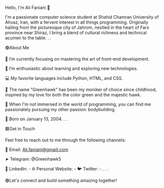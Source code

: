 Hello, I'm Ali Faniani 👋

  I'm a passionate computer science student at Shahid Chamran University of Ahvaz, Iran, with a fervent interest in all things programming.
  Originally hailing from the picturesque city of Jahrom, nestled in the heart of Fars province near Shiraz,
  I bring a blend of cultural richness and technical acumen to the table.
  .
  .
  
🟢About Me

  🔭 I’m currently focusing on mastering the art of front-end development.
  
  🌱 I’m enthusiastic about learning and exploring new technologies.
  
  💻 My favorite languages include Python, HTML, and CSS.
  
  🎨 The name "Greenhawk" has been my moniker of choice since childhood, inspired by my love for both the color green and the majestic hawk.
  
  💪 When I'm not immersed in the world of programming, you can find me passionately pursuing my other passion: bodybuilding.
  
  🎂 Born on January 13, 2004.
  .
  .
  
🟩Get in Touch

  Feel free to reach out to me through the following channels:


  📧 Email: Ali.faniani@gmaiil.com
  
  ➤ Telegram: @Greenhawk5
  
  💼 LinkedIn: -
  🌐 Personal Website: -
  🐦 Twitter: -
  .
  .
  .
  
🟢Let's connect and build something amazing together!
